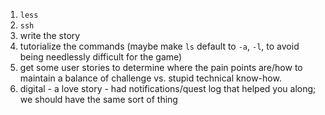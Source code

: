 1. `less`
2. `ssh`
3. write the story
4. tutorialize the commands (maybe make `ls` default to `-a`, `-l`, to avoid being needlessly difficult for the game)
5. get some user stories to determine where the pain points are/how to maintain a balance of challenge vs. stupid technical know-how.
6. digital - a love story - had notifications/quest log that helped you along; we should have the same sort of thing